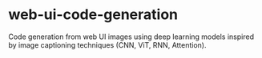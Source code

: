 # web-ui-code-generation
Code generation from web UI images using deep learning models inspired by image captioning techniques (CNN, ViT, RNN, Attention).

